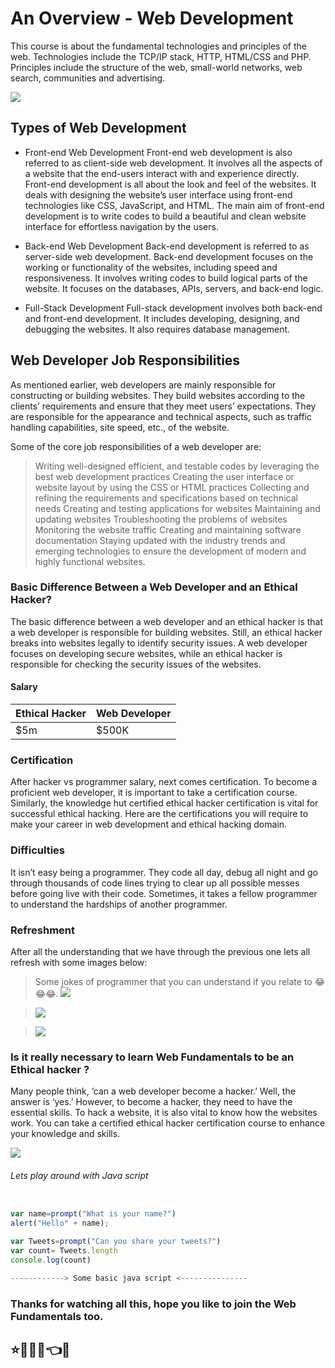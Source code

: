 # An Overview - Web Development

This course is about the fundamental technologies and principles of the web. Technologies include the TCP/IP stack, HTTP, HTML/CSS and PHP. Principles include the structure of the web, small-world networks, web search, communities and advertising.

![](https://cdn.pixabay.com/photo/2016/09/08/04/12/programmer-1653351_1280.png)

## Types of Web Development
- Front-end Web Development
Front-end web development is also referred to as client-side web development. It involves all the aspects of a website that the end-users interact with and experience directly. Front-end development is all about the look and feel of the websites. It deals with designing the website’s user interface using front-end technologies like CSS, JavaScript, and HTML. The main aim of front-end development is to write codes to build a beautiful and clean website interface for effortless navigation by the users.

- Back-end Web Development
Back-end development is referred to as server-side web development. Back-end development focuses on the working or functionality of the websites, including speed and responsiveness. It involves writing codes to build logical parts of the website. It focuses on the databases, APIs, servers, and back-end logic.

- Full-Stack Development
Full-stack development involves both back-end and front-end development. It includes developing, designing, and debugging the websites. It also requires database management.

## Web Developer Job Responsibilities
As mentioned earlier, web developers are mainly responsible for constructing or building websites. They build websites according to the clients’ requirements and ensure that they meet users’ expectations. They are responsible for the appearance and technical aspects, such as traffic handling capabilities, site speed, etc., of the website.


Some of the core job responsibilities of a web developer are:

>Writing well-designed efficient, and testable codes by leveraging the best web development practices
Creating the user interface or website layout by using the CSS or HTML practices
Collecting and refining the requirements and specifications based on technical needs
Creating and testing applications for websites
Maintaining and updating websites
Troubleshooting the problems of websites
Monitoring the website traffic
Creating and maintaining software documentation
Staying updated with the industry trends and emerging technologies to ensure the development of modern and highly functional websites.




### Basic Difference Between a Web Developer and an Ethical Hacker?


The basic difference between a web developer and an ethical hacker is that a web developer is responsible for building websites. Still, an ethical hacker breaks into websites legally to identify security issues. A web developer focuses on developing secure websites, while an ethical hacker is responsible for checking the security issues of the websites.

#### Salary

| Ethical Hacker| Web Developer |
| --- | --- |               
| $5m | $500K   |

### Certification
After hacker vs programmer salary, next comes certification. To become a proficient web developer, it is important to take a certification course. Similarly, the knowledge hut certified ethical hacker certification is vital for successful ethical hacking. Here are the certifications you will require to make your career in web development and ethical hacking domain.

### Difficulties
It isn’t easy being a programmer. They code all day, debug all night and go through thousands of code lines trying to clear up all possible messes before going live with their code. Sometimes, it takes a fellow programmer to understand the hardships of another programmer.


### Refreshment
After all the understanding that we have through the previous one lets all refresh with some images below:

> Some jokes of programmer that you can understand if you relate to 😂😂😂.
![](https://assets.hongkiat.com/uploads/programming-jokes/joke-finland.jpg)

>![](https://assets.hongkiat.com/uploads/programming-jokes/joke-windows.jpg)

>![](https://assets.hongkiat.com/uploads/programming-jokes/joke-semi-colon.jpg)


### Is it really necessary to learn Web Fundamentals to be an Ethical hacker ?
Many people think, ‘can a web developer become a hacker.’ Well, the answer is ‘yes.’ However, to become a hacker, they need to have the essential skills. To hack a website, it is also vital to know how the websites work. You can take a certified ethical hacker certification course to enhance your knowledge and skills.

![](https://cdn.pixabay.com/photo/2018/03/23/08/09/cards-3252979__480.png)

###### Lets play around with Java script

```js

var name=prompt("What is your name?")
alert("Hello" + name);
```
```js
var Tweets=prompt("Can you share your tweets?")
var count= Tweets.length
console.log(count)

------------> Some basic java script <---------------

```

### Thanks for watching all this, hope you like to join the Web Fundamentals too.
 ## ⭐👨🧑‍🎓👈👋

